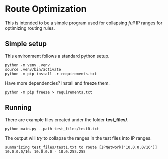 # Route Optimization

This is intended to be a simple program used for collapsing _full_ IP ranges for optimizing routing rules.

## Simple setup

This environment follows a standard python setup.

```
python -m venv .venv
source .venv/bin/activate
python -m pip install -r requirements.txt
```

Have more dependencies? Install and freeze them.

```
python -m pip freeze > requirements.txt
```

## Running

There are example files created under the folder **test_files/**.

```
python main.py --path test_files/test0.txt
```

The output will _try_ to collapse the ranges in the test files into IP ranges.

```
summarizing test_files/test1.txt to route [IPNetwork('10.0.0.0/16')]
10.0.0.0/16: 10.0.0.0 - 10.0.255.255
```
